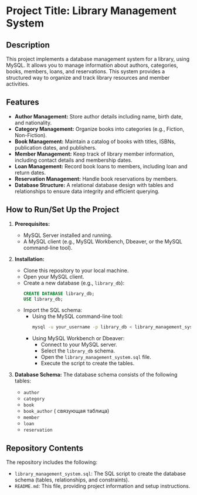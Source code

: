 # Project Title: Library Management System

## Description

This project implements a database management system for a library, using MySQL. It allows you to manage information about authors, categories, books, members, loans, and reservations.  This system provides a structured way to organize and track library resources and member activities.

## Features

* **Author Management:** Store author details including name, birth date, and nationality.
* **Category Management:** Organize books into categories (e.g., Fiction, Non-Fiction).
* **Book Management:** Maintain a catalog of books with titles, ISBNs, publication dates, and publishers.
* **Member Management:** Keep track of library member information, including contact details and membership dates.
* **Loan Management:** Record book loans to members, including loan and return dates.
* **Reservation Management:** Handle book reservations by members.
* **Database Structure:** A relational database design with tables and relationships to ensure data integrity and efficient querying.

## How to Run/Set Up the Project

1.  **Prerequisites:**
    * MySQL Server installed and running.
    * A MySQL client (e.g., MySQL Workbench, Dbeaver, or the MySQL command-line tool).

2.  **Installation:**
    * Clone this repository to your local machine.
    * Open your MySQL client.
    * Create a new database (e.g., `library_db`):
        ```sql
        CREATE DATABASE library_db;
        USE library_db;
        ```
    * Import the SQL schema:
        * Using the MySQL command-line tool:
            ```bash
            mysql -u your_username -p library_db < library_management_system.sql
            ```
        * Using MySQL Workbench or Dbeaver:
            * Connect to your MySQL server.
            * Select the `library_db` schema.
            * Open the `library_management_system.sql` file.
            * Execute the script to create the tables.

3.  **Database Schema:**
    The database schema consists of the following tables:
    * `author`
    * `category`
    * `book`
    * `book_author` ( связующая таблица)
    * `member`
    * `loan`
    * `reservation`

 

## Repository Contents

The repository includes the following:

* `library_management_system.sql`:  The SQL script to create the database schema (tables, relationships, and constraints).
* `README.md`: This file, providing project information and setup instructions.
